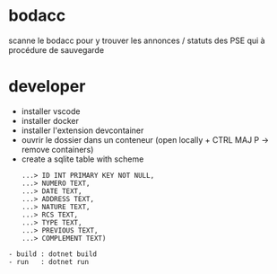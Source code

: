 # bodacc
scanne le bodacc pour y trouver les annonces / statuts des PSE qui à procédure de sauvegarde

# developer
- installer vscode
- installer docker
- installer l'extension devcontainer
- ouvrir le dossier dans un conteneur (open locally + CTRL MAJ P -> remove containers)
- create a sqlite table with scheme
    ``` create table annonces(
   ...> ID INT PRIMARY KEY NOT NULL,
   ...> NUMERO TEXT,
   ...> DATE TEXT,
   ...> ADDRESS TEXT,
   ...> NATURE TEXT,
   ...> RCS TEXT,
   ...> TYPE TEXT,
   ...> PREVIOUS TEXT,
   ...> COMPLEMENT TEXT)
```
- build : dotnet build
- run   : dotnet run